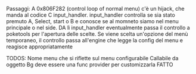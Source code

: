 
Passaggi:
A 0x806F282 (control loop of normal menu) c'è un hijack, che manda al codice C input_handler.
input_handler controlla se sia stato premuto A, Select, start o B e conosce se al momneto siamo nel menu principale o nel side.
DA lì input_handler eventualmente passa il controllo a poketools per l'apertura delle scelte.
Se viene scelta un'opzione del menù temporaneo, il controllo passa all'engine che legge la config del menu e reagisce appropriatamente

TODOS:
Nome menu che si riflette sul menu configurabile
Callabile da oggetto
Bg deve essere una func provider per customizzarla FATTO
